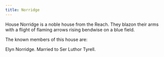 ```yaml
---
title: Norridge
---
```


House Norridge is a noble house from the Reach. They blazon their arms with a flight of flaming arrows rising bendwise on a blue field.

The known members of this house are:

Elyn Norridge. Married to Ser Luthor Tyrell.


